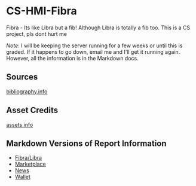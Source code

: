 # CS-HMI-Fibra
Fibra - Its like Libra but a fib! Although Libra is totally a fib too. This is a CS project, pls dont hurt me

*Note*: I will be keeping the server running for a few weeks or until this is graded. If it happens to go down, email me and I'll get it running again. However, all the information is in the Markdown docs.

## Sources
[bibliography.info](attribution/bibliography.info)

## Asset Credits
[assets.info](attribution/assets.info)

## Markdown Versions of Report Information
- [Fibra/Libra](info_db/fibra.md)
- [Marketplace](info_db/marketplace.md)
- [News](info_db/news.md)
- [Wallet](info_db/wallet.md)
